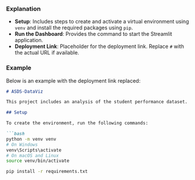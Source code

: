 ### Explanation

- **Setup**: Includes steps to create and activate a virtual environment using `venv` and install the required packages using `pip`.
- **Run the Dashboard**: Provides the command to start the Streamlit application.
- **Deployment Link**: Placeholder for the deployment link. Replace `#` with the actual URL if available.

### Example

Below is an example with the deployment link replaced:

```markdown
# ASDS-DataViz

This project includes an analysis of the student performance dataset.

## Setup

To create the environment, run the following commands:

```bash
python -m venv venv
# On Windows
venv\Scripts\activate
# On macOS and Linux
source venv/bin/activate

pip install -r requirements.txt
